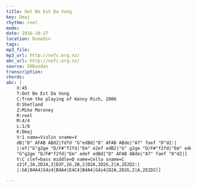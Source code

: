```yaml
---
title: Oot Be Est Da Vong
key: Dmaj
rhythm: reel
mode:
date: 2016-10-27
location: Dunedin
tags:
mp3_file:
mp3_url: http://nefc.org.nz/
abc_url: http://nefc.org.nz/
source: 50Dundas
transcription:
chords: 
abc: |
    X:45
    T:Oot Be Est Da Vong
    C:from the playing of Kenny Rich, 2006
    O:Shetland
    Z:Mike Moroney
    R:reel
    M:4/4
    L:1/8
    K:Dmaj
    V:1 name=Violin sname=V
    dB|"D" AFAB ABd2|fdfd "G"edBd|"D" AFAB ABde|"A7" faef "D"d2:|
    |:ef|"G"g2ge "D/F#"f2fd|"Em" e2ef edB2|"G" g2ge "D/F#"f2fd|"Em" edef "A"a2af|
    "G"g2ge "D/F#"f2fd|"Em" edef edBd|"D" AFAB ABde|"A7" faef "D"d2|]
    V:C clef=bass middle=D name=Cello sname=C
    z2|F,2A,2D2A,2|D2F,2G,2B,2|D2A,2D2G,2|A,2E2D2:|
    |:GA|B4A4|G4z4|B4A4|E4C4|B4A4|G4z4|D2A,2D2G,2|A,2E2D2|]

---
```

